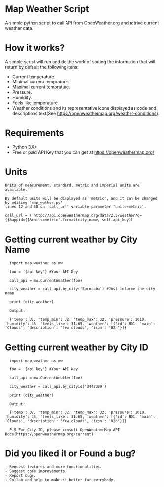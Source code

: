 # Map Weather Script
A simple python script to call API from OpenWeather.org and retrive current weather data.

# How it works?
  A simple script will run and do the work of sorting the information that will return by default the following itens:
  - Current temperature.
  - Minimal current temprature.
  - Maximal current temprature.
  - Pressure.
  - Humidity.
  - Feels like temperature.
  - Weather conditions and its representative icons displayed as code and descriptions text(See https://openweathermap.org/weather-conditions).
 
# Requirements
  - Python 3.6+
  - Free or paid API Key that you can get at https://openweathermap.org/

  # Units

    Units of measurement. standard, metric and imperial units are available.   

    By default units will be displayed as 'metric', and it can be changed by editing 'map_wether.py' 
    lines 12 and 50 on 'call_url' variable parameter 'units=metric':

    call_url = ('http://api.openweathermap.org/data/2.5/weather?q={}&appid={}&units=metric'.format(city_name, self.api_key))
  

    
   # Getting current weather by City Name

      import map_weather as mw

      foo = '{api key'} #Your API Key

      call_api = mw.CurrentWeather(foo)

      city_weather = call_api.by_city('Sorocaba') #Just informe the city name

      print (city_weather)

      Output:

      {'temp': 32, 'temp_min': 32, 'temp_max': 32, 'pressure': 1010, 'humidity': 35, 'feels_like': 31.65, 'weather': [{'id': 801, 'main': 'Clouds', 'description': 'few clouds', 'icon': '02n'}]}


   # Getting current weather by City ID

      import map_weather as mw

      foo = '{api key'} #Your API Key

      call_api = mw.CurrentWeather(foo)

      city_weather = call_api.by_cityid('3447399')

      print (city_weather)

      Output:

      {'temp': 32, 'temp_min': 32, 'temp_max': 32, 'pressure': 1010, 'humidity': 35, 'feels_like': 31.65, 'weather': [{'id': 801, 'main': 'Clouds', 'description': 'few clouds', 'icon': '02n'}]}
      
      P.S For City ID, please consult OpenWeatherMap API Docs(https://openweathermap.org/current)

   # Did you liked it or Found a bug?
    - Request features and more functionalities.
    - Suggest code improvements.
    - Report bugs.
    - Collab and help to make it better for everybody.
   
